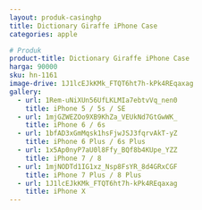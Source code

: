 ```yaml
---
layout: produk-casinghp
title: Dictionary Giraffe iPhone Case
categories: apple

# Produk
product-title: Dictionary Giraffe iPhone Case
harga: 90000
sku: hn-1161
image-drive: 1J1lcEJkKMk_FTQT6ht7h-kPk4REqaxag
gallery:
  - url: 1Rem-uNiXUn56UfLKLMIa7ebtvVq_nen0
    title: iPhone 5 / 5s / SE
  - url: 1mjGZWEZOo9XB9KhZa_VEUkNd7GtGwWK_
    title: iPhone 6 / 6s
  - url: 1bfAD3xGmMqsk1hsFjwJSJ3fqrvAkT-yZ
    title: iPhone 6 Plus / 6s Plus
  - url: 1x5Ap0nyP7aU0l8Ffy_BQf8b4KUpe_YZZ
    title: iPhone 7 / 8
  - url: 1mjNODTd1IG1xz_Nsp8FsYR_8d4GRxCGF
    title: iPhone 7 Plus / 8 Plus
  - url: 1J1lcEJkKMk_FTQT6ht7h-kPk4REqaxag
    title: iPhone X
---
```

